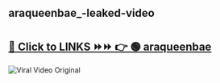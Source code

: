 
 ## araqueenbae_-leaked-video 

# <h2><a href="https://clipsfans.com/araqueenbae_&ref=git">🔗 Click to LINKS ⏩⏩ 👉 🟢 araqueenbae  </a></h2>

<a href="https://clipsfans.com/araqueenbae_&ref=git" rel="nofollow" data-target="animated-image.originalLink"><img src="https://i.ibb.co.com/xMMVF88/686577567.gif" alt="Viral Video Original" style="max-width: 100%; display: inline-block;" data-target="animated-image.originalImage"></a>
